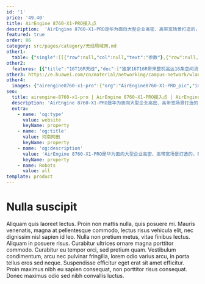 ```yaml
---
id: '1'
price: '49.40'
title: AirEngine 8760-X1-PRO接入点
description:  'AirEngine 8760-X1-PRO是华为面向大型企业高密、高带宽场景打造的，符合Wi-Fi 6（802.11ax）标准，且拥有16天线的室内旗舰AP。它将适用于企业办公、政府、高教、普教等各行业的场景。 AirEngine 8760内置双频智能天线，高达16条空间流让整机速率达到10.75Gbps，享受光纤般的无线体验。默认支持软件定义射频，可以在双频，三频，以及双频+独立扫描射频三种模式间切换，以灵活满足高干扰或高密接入等多种场景的需要。经过独特设计的双频智能天线，有效提升信号的增益，且让信号随用户而动，让信号覆盖无死角。'
featured: true
order: 86
category: src/pages/category/无线局域网.md
other1: 
  table: {"single":[[{"row":null,"col":null,"text":"参数"},{"row":null,"col":null,"text":"AirEngine 8760-X1-PRO"}],[{"row":null,"col":null,"text":"尺寸（宽 x 深 x 高）"},{"row":null,"col":null,"text":"220mm×220mm×61mm"}],[{"row":null,"col":null,"text":"电源输入"},{"row":null,"col":null,"text":"DC：48V±10%\nPoE供电：满足802.3bt以太网供电标准"}],[{"row":null,"col":null,"text":"最大用户数"},{"row":null,"col":null,"text":"≤1024（双射频模式）\n≤1152（三射频模式）\n说明：使用环境不同实际用户数存在差异。"}],[{"row":null,"col":null,"text":"接口"},{"row":null,"col":null,"text":"2x10GE电口 + 1x10GE SFP+"}],[{"row":null,"col":null,"text":"蓝牙"},{"row":null,"col":null,"text":"蓝牙5.0"}],[{"row":null,"col":null,"text":"物联网"},{"row":null,"col":null,"text":"内置物联网插槽"}],[{"row":null,"col":null,"text":"工作温度"},{"row":null,"col":null,"text":" -10℃ ～+50℃"}],[{"row":null,"col":null,"text":"天线类型"},{"row":null,"col":null,"text":"内置智能天线"}],[{"row":null,"col":null,"text":"MIMO:空间流"},{"row":null,"col":null,"text":"2.4GHz: 4×4:4，5GHz: 12×12:8\n2.4GHz: 4×4:4，5GHz-0: 8×8:8，5GHz-1: 4x4:4"}],[{"row":null,"col":null,"text":"无线协议"},{"row":null,"col":null,"text":"802.11a/b/g/n/ac/ac Wave2/ax"}],[{"row":null,"col":null,"text":"最高速率"},{"row":null,"col":null,"text":"10.75Gbps"}]]}
other2:
  features: [{"title":"16T16R天线","dec":["独家16T16R带来整机高达16条空间流，吞吐量高达10.75Gbps（8 SS @ 160MHz，4SS @ 40MHz），为AR/VR，4K高清视频等大流量业务提供光纤一样的网络体验。"]},{"title":"智能天线","dec":["内置双频共口面智能天线，自动抑制干扰，覆盖半径提升20%，同位置信号强度提升100%，给用户带来稳定无死角的覆盖"]},{"title":"随时随地100Mbps","dec":["独家OFDMA与MU-MIMO整网联合调度，在高密接入下整网的性能大幅提升。同时，内置的独立射频扫描可主动探测网络环境，预测网络状态，持续的动态优化网络，保持整网100Mbps无处不在的用户体验"]}]
other3: https://e.huawei.com/cn/material/networking/campus-network/wlan/c118f27d5b75431b82f3eac30547966a
other4:
  images: {"airengine8760-x1-pro":{"org":"AirEngine8760-X1-PRO_pic","img":["bottom.png","front.png","front_left.png","front_right.png","front_top.png","front_top_2.png","rear_top.png","top.png"]}}
seo:
  title: airengine-8760-x1-pro | AirEngine 8760-X1-PRO接入点 | AirEngine 8700系列 | 室内接入点 | 无线局域网 | 企业网络
  description: 'AirEngine 8760-X1-PRO是华为面向大型企业高密、高带宽场景打造的，符合Wi-Fi 6（802.11ax）标准，且拥有16天线的室内旗舰AP。它将适用于企业办公、政府、高教、普教等各行业的场景。 AirEngine 8760内置双频智能天线，高达16条空间流让整机速率达到10.75Gbps，享受光纤般的无线体验。默认支持软件定义射频，可以在双频，三频，以及双频+独立扫描射频三种模式间切换，以灵活满足高干扰或高密接入等多种场景的需要。经过独特设计的双频智能天线，有效提升信号的增益，且让信号随用户而动，让信号覆盖无死角。'
  extra:
    - name: 'og:type'
      value: website
      keyName: property
    - name: 'og:title'
      value: 河南网田
      keyName: property
    - name: 'og:description'
      value: 'AirEngine 8760-X1-PRO是华为面向大型企业高密、高带宽场景打造的，符合Wi-Fi 6（802.11ax）标准，且拥有16天线的室内旗舰AP。它将适用于企业办公、政府、高教、普教等各行业的场景。 AirEngine 8760内置双频智能天线，高达16条空间流让整机速率达到10.75Gbps，享受光纤般的无线体验。默认支持软件定义射频，可以在双频，三频，以及双频+独立扫描射频三种模式间切换，以灵活满足高干扰或高密接入等多种场景的需要。经过独特设计的双频智能天线，有效提升信号的增益，且让信号随用户而动，让信号覆盖无死角。'
      keyName: property
    - name: Robots
      value: all
template: product
---
```


# Nulla suscipit

Aliquam quis laoreet lectus. Proin non mattis nulla, quis posuere mi. Mauris venenatis, magna at pellentesque commodo, lectus risus vehicula elit, nec dignissim nisl sapien id leo. Nulla non pretium metus, vitae finibus lectus. Aliquam in posuere risus. Curabitur ultrices ornare magna porttitor commodo. Curabitur eu tempor orci, sed pretium quam. Vestibulum condimentum, arcu nec pulvinar fringilla, lorem odio varius arcu, in porta tellus eros sed neque. Suspendisse efficitur eget erat sit amet efficitur. Proin maximus nibh eu sapien consequat, non porttitor risus consequat. Donec maximus odio sed nibh convallis luctus.